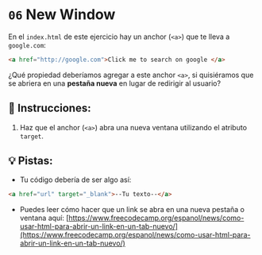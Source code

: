 # `06` New Window

En el `index.html` de este ejercicio hay un anchor (`<a>`) que te lleva a `google.com`:

```html
<a href="http://google.com">Click me to search on google </a>
```

¿Qué propiedad deberíamos agregar a este anchor `<a>`, si quisiéramos que se abriera en una **pestaña nueva** en lugar de redirigir al usuario?

## 📝 Instrucciones:

1. Haz que el anchor (`<a>`) abra una nueva ventana utilizando el atributo `target`.

## 💡 Pistas:

+ Tu código debería de ser algo así:

```md
<a href="url" target="_blank">--Tu texto--</a> 
```

+ Puedes leer cómo hacer que un link se abra en una nueva pestaña o ventana aquí: [https://www.freecodecamp.org/espanol/news/como-usar-html-para-abrir-un-link-en-un-tab-nuevo/](https://www.freecodecamp.org/espanol/news/como-usar-html-para-abrir-un-link-en-un-tab-nuevo/)